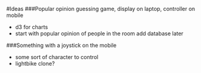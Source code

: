 #Ideas
###Popular opinion guessing game, display on laptop, controller on mobile
- d3 for charts
- start with popular opinion of people in the room add database later

###Something with a joystick on the mobile
- some sort of character to control
- lightbike clone?